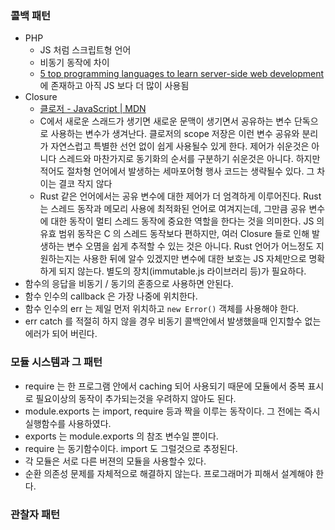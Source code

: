 ### 콜백 패턴
* PHP
  * JS 처럼 스크립트형 언어
  * 비동기 동작에 차이
  * [5 top programming languages to learn server-side web development](https://twm.me/best-programming-languages-and-frameworks-for-server-side-web-development/amp/) 에 존재하고 아직 JS 보다 더 많이 사용됨
* Closure
  * [클로저 - JavaScript | MDN](https://developer.mozilla.org/ko/docs/Web/JavaScript/Guide/Closures)
  * C에서 새로운 스래드가 생기면 새로운 문맥이 생기면서 공유하는 변수 단독으로 사용하는 변수가 생겨난다. 클로저의 scope 저장은 이런 변수 공유와 분리가 자연스럽고 특별한 선언 없이 쉽게 사용될수 있게 한다. 제어가 쉬운것은 아니다 스레드와 마찬가지로 동기화의 순서를 구분하기 쉬운것은 아니다. 하지만 적어도 절차형 언어에서 발생하는 세마포어형 행사 코드는 생략될수 있다. 그 차이는 결코 작지 않다
  * Rust 같은 언어에서는 공유 변수에 대한 제어가 더 엄격하게 이루어진다. Rust 는 스레드 동작과 메모리 사용에 최적화된 언어로 여겨지는데, 그만큼 공유 변수에 대한 동작이 멀티 스레드 동작에 중요한 역할을 한다는 것을 의미한다. JS 의 유효 범위 동작은 C 의 스레드 동작보다 편하지만, 여러 Closure 들로 인해 발생하는 변수 오몀을 쉽게 추적할 수 있는 것은 아니다. Rust 언어가 어느정도 지원하는지는 사용한 뒤에 알수 있겠지만 변수에 대한 보호는 JS 자체만으로 명확하게 되지 않는다. 별도의 장치(immutable.js 라이브러리 등)가 필요하다.
* 함수의 응답을 비동기 / 동기의 혼종으로 사용하면 안된다.
* 함수 인수의 callback 은 가장 나중에 위치한다.
* 함수 인수의 err 는 제일 먼저 위치하고 `new Error()` 객체를 사용해야 한다.
* err catch 를 적절히 하지 않을 경우 비동기 콜백안에서 발생했을때 인지할수 없는 에러가 되어 버린다.

### 모듈 시스템과 그 패턴
* require 는 한 프로그램 안에서 caching 되어 사용되기 때문에 모듈에서 중복 표시로 필요이상의 동작이 추가되는것을 우려하지 않아도 된다.
* module.exports 는 import, require 등과 짝을 이루는 동작이다. 그 전에는 즉시 실행함수를 사용하였다.
* exports 는 module.exports 의 참조 변수일 뿐이다.
* require 는 동기함수이다. import 도 그럴것으로 추정된다.
* 각 모듈은 서로 다른 버젼의 모듈을 사용할수 있다.
* 순환 의존성 문제를 자체적으로 해결하지 않는다. 프로그래머가 피해서 설계해야 한다.

### 관찰자 패턴
